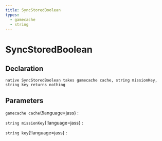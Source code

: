 ```yaml
---
title: SyncStoredBoolean
types:
  - gamecache
  - string
---
```


# SyncStoredBoolean

## Declaration

```jass
native SyncStoredBoolean takes gamecache cache, string missionKey, string key returns nothing
```

## Parameters
`gamecache cache`{!language=jass}
: 

`string missionKey`{!language=jass}
: 

`string key`{!language=jass}
: 
